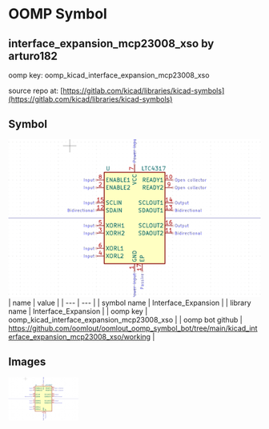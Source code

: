 # OOMP Symbol  
## interface_expansion_mcp23008_xso  by arturo182  
  
oomp key: oomp_kicad_interface_expansion_mcp23008_xso  
  
source repo at: [https://gitlab.com/kicad/libraries/kicad-symbols](https://gitlab.com/kicad/libraries/kicad-symbols)  
## Symbol  
  
[![working.png](working_600.png)](working.png)  
| name | value | 
| --- | --- | 
| symbol name | Interface_Expansion | 
| library name | Interface_Expansion | 
| oomp key | oomp_kicad_interface_expansion_mcp23008_xso | 
| oomp bot github | https://github.com/oomlout/oomlout_oomp_symbol_bot/tree/main/kicad_interface_expansion_mcp23008_xso/working | 
## Images  
  
[![working.png](working_140.png)](working.png)  
